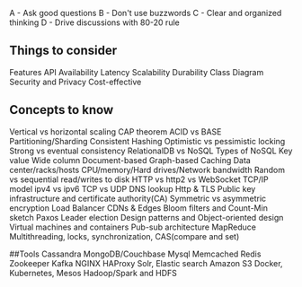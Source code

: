 A - Ask good questions
B - Don't use buzzwords
C - Clear and organized thinking
D - Drive discussions with 80-20 rule

## Things to consider
Features
API
Availability
Latency
Scalability
Durability
Class Diagram
Security and Privacy
Cost-effective

## Concepts to know
Vertical vs horizontal scaling
CAP theorem
ACID vs BASE
Partitioning/Sharding 
Consistent Hashing
Optimistic vs pessimistic locking
Strong vs eventual consistency
RelationalDB vs NoSQL
Types of NoSQL
     Key value
     Wide column
     Document-based
     Graph-based
Caching
Data center/racks/hosts
CPU/memory/Hard drives/Network bandwidth
Random vs sequential read/writes to disk
HTTP vs http2 vs WebSocket
TCP/IP model
ipv4 vs ipv6
TCP vs UDP
DNS lookup
Http & TLS
Public key infrastructure and certificate authority(CA)
Symmetric vs asymmetric encryption
Load Balancer
CDNs & Edges
Bloom filters and Count-Min sketch
Paxos 
Leader election
Design patterns and Object-oriented design
Virtual machines and containers
Pub-sub architecture 
MapReduce
Multithreading, locks, synchronization, CAS(compare and set)

##Tools
Cassandra
MongoDB/Couchbase
Mysql
Memcached
Redis
Zookeeper
Kafka
NGINX
HAProxy
Solr, Elastic search
Amazon S3
Docker, Kubernetes, Mesos
Hadoop/Spark and HDFS
